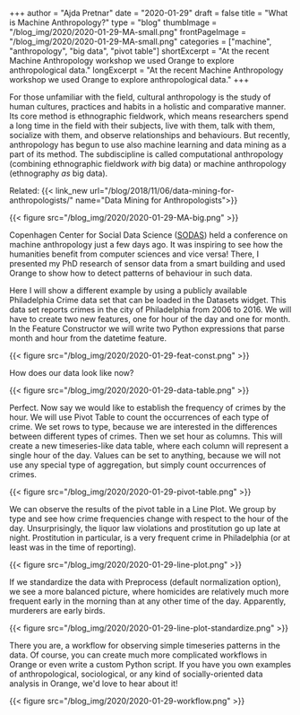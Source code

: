 +++
author = "Ajda Pretnar"
date = "2020-01-29"
draft = false
title = "What is Machine Anthropology?"
type = "blog"
thumbImage = "/blog_img/2020/2020-01-29-MA-small.png"
frontPageImage = "/blog_img/2020/2020-01-29-MA-small.png"
categories = ["machine", "anthropology", "big data", "pivot table"]
shortExcerpt = "At the recent Machine Anthropology workshop we used Orange to explore anthropological data."
longExcerpt = "At the recent Machine Anthropology workshop we used Orange to explore anthropological data."
+++

For those unfamiliar with the field, cultural anthropology is the study of human cultures, practices and habits in a holistic and comparative manner. Its core method is ethnographic fieldwork, which means researchers spend a long time in the field with their subjects, live with them, talk with them, socialize with them, and observe relationships and behaviours. But recently, anthropology has begun to use also machine learning and data mining as a part of its method. The subdiscipline is called computational anthropology (combining ethnographic fieldwork *with* big data) or machine anthropology (ethnography *as* big data).

Related: {{< link_new url="/blog/2018/11/06/data-mining-for-anthropologists/" name="Data Mining for Anthropologists">}}

{{< figure src="/blog_img/2020/2020-01-29-MA-big.png" >}}

Copenhagen Center for Social Data Science ([SODAS](https://sodas.ku.dk/)) held a conference on machine anthropology just a few days ago. It was inspiring to see how the humanities benefit from computer sciences and vice versa! There, I presented my PhD research of sensor data from a smart building and used Orange to show how to detect patterns of behaviour in such data.

Here I will show a different example by using a publicly available Philadelphia Crime data set that can be loaded in the Datasets widget. This data set reports crimes in the city of Philadelphia from 2006 to 2016. We will have to create two new features, one for hour of the day and one for month. In the Feature Constructor we will write two Python expressions that parse month and hour from the datetime feature.

{{< figure src="/blog_img/2020/2020-01-29-feat-const.png" >}}

How does our data look like now?

{{< figure src="/blog_img/2020/2020-01-29-data-table.png" >}}

Perfect. Now say we would like to establish the frequency of crimes by the hour. We will use Pivot Table to count the occurrences of each type of crime. We set rows to type, because we are interested in the differences between different types of crimes. Then we set hour as columns. This will create a new timeseries-like data table, where each column will represent a single hour of the day. Values can be set to anything, because we will not use any special type of aggregation, but simply count occurrences of crimes.

{{< figure src="/blog_img/2020/2020-01-29-pivot-table.png" >}}

We can observe the results of the pivot table in a Line Plot. We group by type and see how crime frequencies change with respect to the hour of the day. Unsurprisingly, the liquor law violations and prostitution go up late at night. Prostitution in particular, is a very frequent crime in Philadelphia (or at least was in the time of reporting).

{{< figure src="/blog_img/2020/2020-01-29-line-plot.png" >}}

If we standardize the data with Preprocess (default normalization option), we see a more balanced picture, where homicides are relatively much more frequent early in the morning than at any other time of the day. Apparently, murderers are early birds.

{{< figure src="/blog_img/2020/2020-01-29-line-plot-standardize.png" >}}

There you are, a workflow for observing simple timeseries patterns in the data. Of course, you can create much more complicated workflows in Orange or even write a custom Python script. If you have you own examples of anthropological, sociological, or any kind of socially-oriented data analysis in Orange, we'd love to hear about it!

{{< figure src="/blog_img/2020/2020-01-29-workflow.png" >}}
